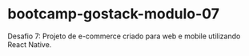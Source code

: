 # bootcamp-gostack-modulo-07
Desafio 7: Projeto de e-commerce criado para web e mobile utilizando React Native.
